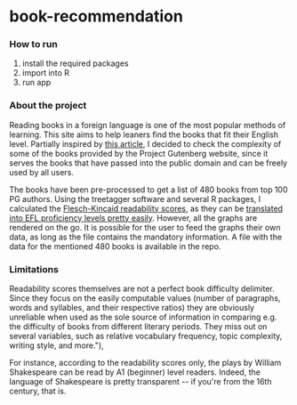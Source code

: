 # book-recommendation

### How to run
1. install the required packages
2. import into R
3. run app

### About the project
Reading books in a foreign language is one of the most popular methods of learning. This site aims to help leaners find the books that fit their English level. Partially inspired by [this article](https://blog.vocapouch.com/do-20-pages-of-a-book-gives-you-90-of-its-words-795a405afe70), I decided to check the complexity of some of the books provided by the Project Gutenberg website, since it serves the books that have passed into the public domain and can be freely used by all users. 

The books have been pre-processed to get a list of 480 books from top 100 PG authors. Using the treetagger software and several R packages, I calculated the [Flesch-Kincaid readability scores](https://en.wikipedia.org/wiki/Flesch%E2%80%93Kincaid_readability_tests), as they can be [translated into EFL proficiency levels pretty easily](https://linguapress.com/teachers/flesch-kincaid.htm). However, all the graphs are rendered on the go. It is possible for the user to feed the graphs their own data, as long as the file contains the mandatory information. A file with the data for the mentioned 480 books is available in the repo.

### Limitations
Readability scores themselves are not a perfect book difficulty delimiter. Since they focus on the easily computable values (number of paragraphs, words and syllables, and their respective ratios) they are obviously unreliable when used as the sole source of information in comparing e.g. the difficulty of books from different literary periods. They miss out on several variables, such as relative vocabulary frequency, topic complexity, writing style, and more."),

For instance, according to the readability scores only, the plays by William Shakespeare can be read by A1 (beginner) level readers. Indeed, the language of Shakespeare is pretty transparent -- if you're from the 16th century, that is.